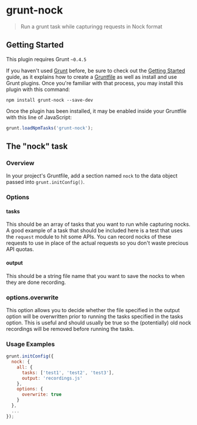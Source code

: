 # grunt-nock

> Run a grunt task while capturingg requests in Nock format

## Getting Started
This plugin requires Grunt `~0.4.5`

If you haven't used [Grunt](http://gruntjs.com/) before, be sure to check out the [Getting Started](http://gruntjs.com/getting-started) guide, as it explains how to create a [Gruntfile](http://gruntjs.com/sample-gruntfile) as well as install and use Grunt plugins. Once you're familiar with that process, you may install this plugin with this command:

```shell
npm install grunt-nock --save-dev
```

Once the plugin has been installed, it may be enabled inside your Gruntfile with this line of JavaScript:

```js
grunt.loadNpmTasks('grunt-nock');
```

## The "nock" task

### Overview
In your project's Gruntfile, add a section named `nock` to the data object passed into `grunt.initConfig()`.

### Options

#### tasks
This should be an array of tasks that you want to run while capturing nocks. A good example of a task that should
be included here is a test that uses the `request` module to hit some APIs. You can record nocks of these requests
to use in place of the actual requests so you don't waste precious API quotas.

#### output
This should be a string file name that you want to save the nocks to when they are done recording.

### options.overwrite
This option allows you to decide whether the file specified in the output option will be overwritten prior to running
the tasks specified in the tasks option. This is useful and should usually be true so the (potentially) old nock
recordings will be removed before running the tasks.

### Usage Examples

```js
grunt.initConfig({
  nock: {
    all: {
      tasks: ['test1', 'test2', 'test3'],
      output: 'recordings.js'
    },
    options: {
      overwrite: true
    }
  },
  ...
});
```

